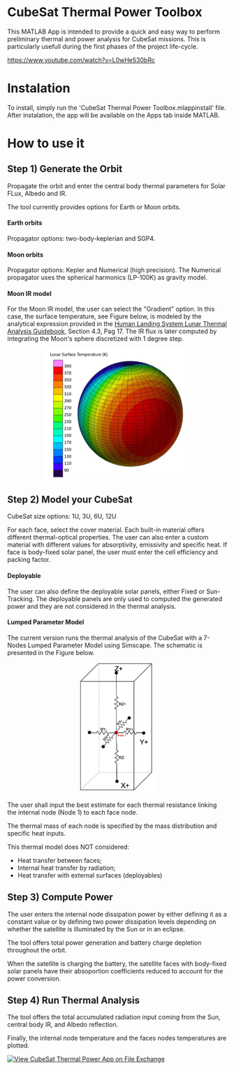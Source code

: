 # CubeSat Thermal Power Toolbox

This MATLAB App is intended to provide a quick and easy way to perform preliminary thermal and power analysis for CubeSat missions. This is particularly usefull during the first phases of the project life-cycle. 

https://www.youtube.com/watch?v=L0wHe530bRc

# Instalation
To install, simply run the 'CubeSat Thermal Power Toolbox.mlappinstall' file. After instalation, the app will be available on the Apps tab inside MATLAB.

# How to use it
## Step 1) Generate the Orbit

Propagate the orbit and enter the central body thermal parameters for Solar FLux, Albedo and IR.

The tool currently provides options for Earth or Moon orbits.

#### Earth orbits
Propagator options: two-body-keplerian and SGP4.
#### Moon orbits
Propagator options: Kepler and Numerical (high precision). 
The Numerical propagator uses the spherical harmonics (LP-100K) as gravity model.
#### Moon IR model
For the Moon IR model, the user can select the "Gradient" option. In this case, the surface temperature, see Figure below, is modeled by the analytical expression provided in the [Human Landing System Lunar Thermal Analysis Guidebook](https://ntrs.nasa.gov/api/citations/20210010030/downloads/HLS-UG-001%20Lunar%20Thermal%20Analysis%20Guidebook%20Baseline_STI.pdf), Section 4.3, Pag 17. The IR flux is later computed by integrating the Moon's sphere discretized with 1 degree step. 

<p align="center">
  <img src="https://github.com/mattost14/CubeSat-Thermal-Power-App/blob/main/Figures/MoonSurfaceTemp.png" height="300">
</p>

## Step 2) Model your CubeSat

CubeSat size options: 1U, 3U, 6U, 12U

For each face, select the cover material. Each built-in material offers different thermal-optical properties. The user can also enter a custom material with different values for absorptivity, emissivity and specific heat. If face is body-fixed solar panel, the user must enter the cell efficiency and packing factor.

#### Deployable
The user can also define the deployable solar panels, either Fixed or Sun-Tracking. The deployable panels are only used to computed the generated power and they are not considered in the thermal analysis.

#### Lumped Parameter Model 
The current version runs the thermal analysis of the CubeSat with a 7-Nodes Lumped Parameter Model using Simscape. The schematic is presented in the Figure below.

<p align="center">
  <img src="https://github.com/mattost14/CubeSat-Thermal-Power-App/blob/main/Figures/ThermalModel7NodesSchematic.png" height="300">
</p>

The user shall input the best estimate for each thermal resistance linking the internal node (Node 1) to each face node.

The thermal mass of each node is specified by the mass distribution and specific heat inputs.

This thermal model does NOT considered:

* Heat transfer between faces;
* Internal heat transfer by radiation;
* Heat transfer with external surfaces (deployables)

## Step 3) Compute Power

The user enters the internal node dissipation power by either defining it as a constant value or by defining two power dissipation levels depending on whether the satellite is illuminated by the Sun or in an eclipse.

The tool offers total power generation and battery charge depletion throughout the orbit.

When the satellite is charging the battery, the satellite faces with body-fixed solar panels have their absoportion coefficients reduced to account for the power conversion. 

## Step 4) Run Thermal Analysis

The tool offers the total accumulated radiation input coming from the Sun, central body IR, and Albedo reflection.

Finally, the internal node temperature and the faces nodes temperatures are plotted.


[![View CubeSat Thermal Power App on File Exchange](https://www.mathworks.com/matlabcentral/images/matlab-file-exchange.svg)](https://www.mathworks.com/matlabcentral/fileexchange/126240-cubesat-thermal-power-app)

